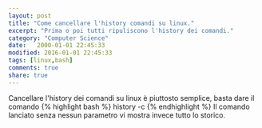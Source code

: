 ```yaml
--- 
layout: post
title: "Come cancellare l'history comandi su linux."
excerpt: "Prima o poi tutti ripuliscono l'history dei comandi."
category: "Computer Science"
date:   2000-01-01 22:45:33
modified: 2016-01-01 22:45:33
tags: [linux,bash]
comments: true
share: true
---
```


Cancellare l'history dei comandi su linux è piuttosto semplice, basta dare il comando
{% highlight bash %}
history -c
{% endhighlight %}
Il comando lanciato senza nessun parametro vi mostra invece tutto lo storico.
